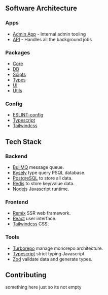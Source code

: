 ## Software Architecture

### Apps

- [Admin App](./apps/admin-app/package.json) - Internal admin tooling
- [API](./apps/api/package.json) - Handles all the background jobs

### Packages

- [Core](./packages/core/package.json)
- [DB](./packages/db/package.json)
- [Scipts](./packages//scripts/package.json)
- [Types](./packages/types/package.json)
- [UI](./packages/ui/package.json)
- [Utils](./packages/utils/package.json)

### Config

- [ESLINT-config](./config/eslint/package.json)
- [Typescript](./config/tsconfig/package.json)
- [Tailwindcss](./config/tailwind/package.json)

## Tech Stack

### Backend

- [BullMQ](./packages/core/src/infrastructure/bull/bull.ts) message queue.
- [Kysely](./packages/db/package.json) type query PSQL database.
- [PostgreSQL](./packages/db/src/utils/db.ts) to store all data.
- [Redis](./packages/core/src/infrastructure/redis.ts) to store key/value data.
- [Nodejs](./package.json) Javascript runtime.

### Frontend

- [Remix](./apps/admin-app/package.json) SSR web framework.
- [React](./apps/admin-app/package.json) user interface.
- [Tailwindcss](./config/tailwind/package.json) CSS.

### Tools

- [Turborepo](./turbo.json) manage monorepo architecture.
- [Typescript](./config/tsconfig/base.json) strict typing Javascript.
- [Zod](./packages/types/package.json) vaildate data and generate types.

## Contributing

something here just so its not empty
